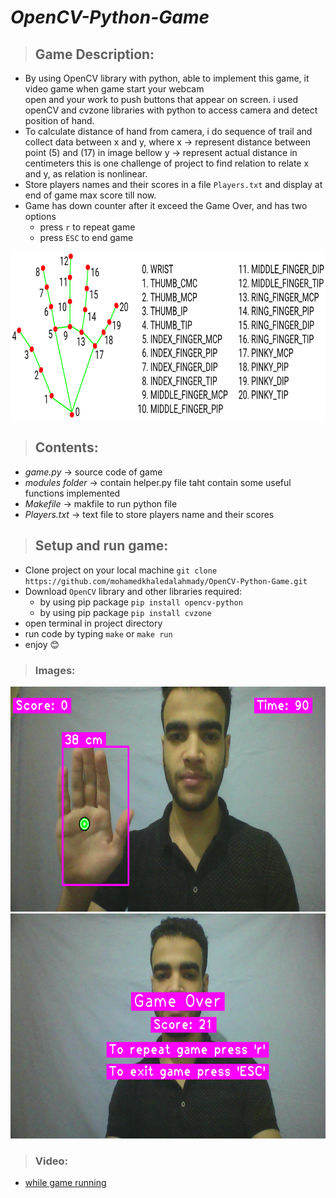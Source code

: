 # *OpenCV-Python-Game*
> ## Game Description:
   * By using OpenCV library with python, able to implement this game, it video game when game start your webcam          
   open and your work to push buttons that appear on screen. i used openCV and cvzone libraries with python to access camera and detect position of hand.
   * To calculate distance of hand from camera, i do sequence of trail and collect data between x and y, where
    x &#x2192; represent distance between point (5) and (17) in image bellow
    y &#x2192; represent actual distance in centimeters
    this is one challenge of project to find relation to relate x and y, as relation is nonlinear.
   * Store players names and their scores in a file `Players.txt` and display at end of game max score till now.
   * Game has down counter after it exceed the Game Over, and has two options 
      * press `r` to repeat game
      * press `ESC` to end game
<p style="text-align:center;">
   <img src="images/hand_landmarks.png" alt="Logo" width="771.5" height="269">
</p>

> ## Contents:
   * _game.py_ &#x2192; source code of game
   * _modules folder_ &#x2192; contain helper.py file taht contain some useful functions implemented 
   * _Makefile_ &#x2192; makfile to run python file
   * _Players.txt_ &#x2192; text file to store players name and their scores
   
> ## Setup and run game:
   * Clone project on your local machine 
    `git clone https://github.com/mohamedkhaledalahmady/OpenCV-Python-Game.git`
   * Download `OpenCV` library and other libraries required:
        * by using pip package `pip install opencv-python`
        * by using pip package `pip install cvzone`
   * open terminal in project directory
   * run code by typing `make` or `make run`
   * enjoy &#128522;

> ### Images:
<img src="images/screen%200.png" width="640" height="360">
<img src="images/screen%206.png" width="640" height="360">

> ### Video:
  * <a href="https://drive.google.com/file/d/1St52DaiI-QAjCqqSOWrf7c3OeruUm7kQ/view?usp=sharing">
            while game running
   </a>
